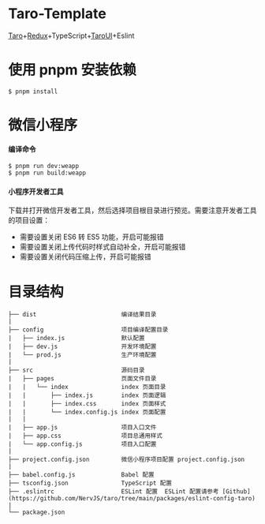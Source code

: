 # Taro-Template
[Taro](https://taro-docs.jd.com/docs/)+[Redux](https://www.redux.org.cn/tutorials/)+TypeScript+[TaroUI](https://taro-ui.jd.com/#/)+Eslint



# 使用 pnpm 安装依赖
```
$ pnpm install
```

# 微信小程序
#### 编译命令
```
$ pnpm run dev:weapp
$ pnpm run build:weapp
```
#### 小程序开发者工具
下载并打开微信开发者工具，然后选择项目根目录进行预览。需要注意开发者工具的项目设置：
- 需要设置关闭 ES6 转 ES5 功能，开启可能报错
- 需要设置关闭上传代码时样式自动补全，开启可能报错
- 需要设置关闭代码压缩上传，开启可能报错


# 目录结构
```
├── dist                        编译结果目录
|
├── config                      项目编译配置目录
|   ├── index.js                默认配置
|   ├── dev.js                  开发环境配置
|   └── prod.js                 生产环境配置
|
├── src                         源码目录
|   ├── pages                   页面文件目录
|   |   └── index               index 页面目录
|   |       ├── index.js        index 页面逻辑
|   |       ├── index.css       index 页面样式
|   |       └── index.config.js index 页面配置
|   |
|   ├── app.js                  项目入口文件
|   ├── app.css                 项目总通用样式
|   └── app.config.js           项目入口配置
|
├── project.config.json         微信小程序项目配置 project.config.json
|
├── babel.config.js             Babel 配置
├── tsconfig.json               TypeScript 配置
├── .eslintrc                   ESLint 配置  ESLint 配置请参考 [Github](https://github.com/NervJS/taro/tree/main/packages/eslint-config-taro)
|
└── package.json
```


